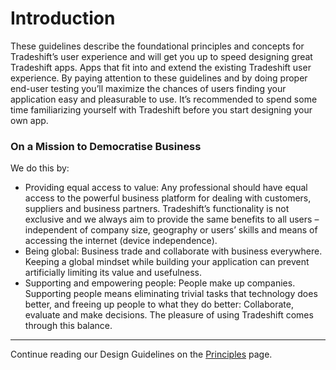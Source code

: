 # Introduction

These guidelines describe the foundational principles and concepts for Tradeshift’s user experience and will get you up to speed designing great Tradeshift apps. Apps that fit into and extend the existing Tradeshift user experience. By paying attention to these guidelines and by doing proper end-user testing you’ll maximize the chances of users finding your application easy and pleasurable to use.
It’s recommended to spend some time familiarizing yourself with Tradeshift before you start designing your own app.

### On a Mission to Democratise Business
We do this by:

* Providing equal access to value: Any professional should have equal access to the powerful business platform for dealing with customers, suppliers and business partners. Tradeshift’s functionality is not exclusive and we always aim to provide the same benefits to all users – independent of company size, geography or users’ skills and means of accessing the internet (device independence).
* Being global: Business trade and collaborate with business everywhere. Keeping a global mindset while building your application can prevent artificially limiting its value and usefulness.
* Supporting and empowering people: People make up companies. Supporting people means eliminating trivial tasks that technology does better, and freeing up people to what they do better: Collaborate, evaluate and make decisions. The pleasure of using Tradeshift comes through this balance.


------------------------------------------------------------------------
Continue reading our Design Guidelines on the [Principles](//tradeshift.github.io/docs/#design/guidelines/principles.html) page.
